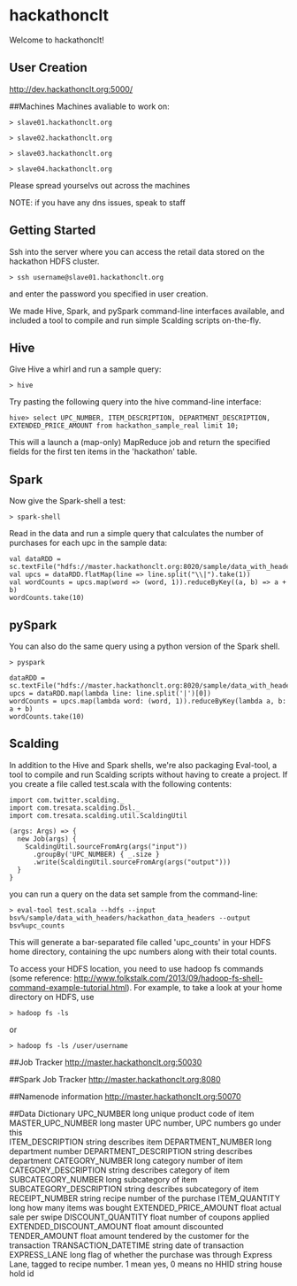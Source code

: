 hackathonclt
============

Welcome to hackathonclt!

## User Creation
http://dev.hackathonclt.org:5000/



##Machines
Machines avaliable to work on:

    > slave01.hackathonclt.org

    > slave02.hackathonclt.org

    > slave03.hackathonclt.org

    > slave04.hackathonclt.org

Please spread yourselvs out across the machines

NOTE: if you have any dns issues, speak to staff

## Getting Started

Ssh into the server where you can access the retail data stored on the hackathon HDFS cluster.

    > ssh username@slave01.hackathonclt.org

and enter the password you specified in user creation.

We made Hive, Spark, and pySpark command-line interfaces available, and included a tool to compile and run simple Scalding scripts on-the-fly.

## Hive

Give Hive a whirl and run a sample query:

    > hive

Try pasting the following query into the hive command-line interface:

    hive> select UPC_NUMBER, ITEM_DESCRIPTION, DEPARTMENT_DESCRIPTION, EXTENDED_PRICE_AMOUNT from hackathon_sample_real limit 10;

This will a launch a (map-only) MapReduce job and return the specified fields for the first ten items in the 'hackathon' table.

## Spark

Now give the Spark-shell a test:

    > spark-shell

Read in the data and run a simple query that calculates the number of purchases for each upc in the sample data:

    val dataRDD = sc.textFile("hdfs://master.hackathonclt.org:8020/sample/data_with_headers/hackathon_data_headers")
    val upcs = dataRDD.flatMap(line => line.split("\\|").take(1))
    val wordCounts = upcs.map(word => (word, 1)).reduceByKey((a, b) => a + b)
    wordCounts.take(10)

## pySpark

You can also do the same query using a python version of the Spark shell.

    > pyspark

    dataRDD = sc.textFile("hdfs://master.hackathonclt.org:8020/sample/data_with_headers/hackathon_data_headers")
    upcs = dataRDD.map(lambda line: line.split('|')[0])
    wordCounts = upcs.map(lambda word: (word, 1)).reduceByKey(lambda a, b: a + b)
    wordCounts.take(10)


## Scalding

In addition to the Hive and Spark shells, we're also packaging Eval-tool, a tool to compile and run Scalding scripts without having to create a project. If you create a file called test.scala with the following contents:

    import com.twitter.scalding._
    import com.tresata.scalding.Dsl._
    import com.tresata.scalding.util.ScaldingUtil

    (args: Args) => {
      new Job(args) {
        ScaldingUtil.sourceFromArg(args("input"))
          .groupBy('UPC_NUMBER) { _.size }
          .write(ScaldingUtil.sourceFromArg(args("output")))
      }
    }

you can run a query on the data set sample from the command-line:

    > eval-tool test.scala --hdfs --input bsv%/sample/data_with_headers/hackathon_data_headers --output bsv%upc_counts

This will generate a bar-separated file called 'upc_counts' in your HDFS home directory, containing the upc numbers along with their total counts.

To access your HDFS location, you need to use hadoop fs commands (some reference: http://www.folkstalk.com/2013/09/hadoop-fs-shell-command-example-tutorial.html). For example, to take a look at your home directory on HDFS, use

    > hadoop fs -ls

or

    > hadoop fs -ls /user/username

##Job Tracker
http://master.hackathonclt.org:50030

##Spark Job Tracker
http://master.hackathonclt.org:8080

##Namenode information
http://master.hackathonclt.org:50070

##Data Dictionary
    UPC_NUMBER                      long    unique product code of item
    MASTER_UPC_NUMBER               long    master UPC number, UPC numbers go under this  
    ITEM_DESCRIPTION                string  describes item
    DEPARTMENT_NUMBER               long    department number
    DEPARTMENT_DESCRIPTION          string  describes department
    CATEGORY_NUMBER                 long    category number of item
    CATEGORY_DESCRIPTION            string  describes category of item
    SUBCATEGORY_NUMBER              long    subcategory of item
    SUBCATEGORY_DESCRIPTION         string  describes subcategory of item
    RECEIPT_NUMBER                  string  recipe number of the purchase
    ITEM_QUANTITY                   long    how many items was bought
    EXTENDED_PRICE_AMOUNT           float   actual sale per swipe
    DISCOUNT_QUANTITY               float   number of coupons applied
    EXTENDED_DISCOUNT_AMOUNT        float   amount discounted
    TENDER_AMOUNT                   float   amount tendered by the customer for the transaction
    TRANSACTION_DATETIME            string  date of transaction
    EXPRESS_LANE                    long     flag of whether the purchase was through Express Lane, tagged to recipe number. 1 mean yes, 0 means no
    HHID                            string  house hold id 
